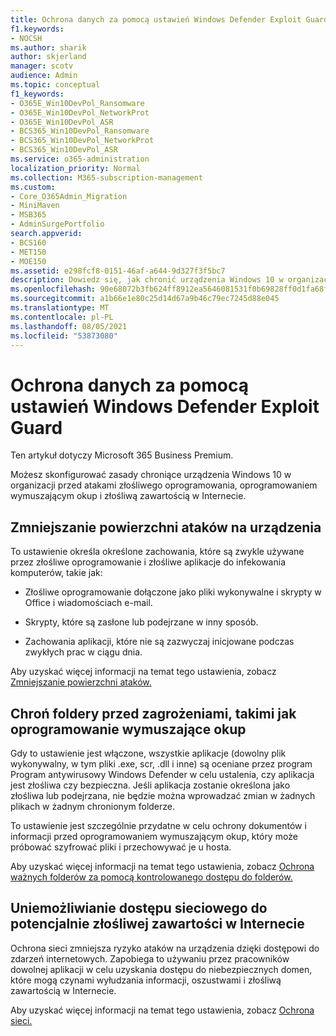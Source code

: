 ```yaml
---
title: Ochrona danych za pomocą ustawień Windows Defender Exploit Guard
f1.keywords:
- NOCSH
ms.author: sharik
author: skjerland
manager: scotv
audience: Admin
ms.topic: conceptual
f1_keywords:
- O365E_Win10DevPol_Ransomware
- O365E_Win10DevPol_NetworkProt
- O365E_Win10DevPol_ASR
- BCS365_Win10DevPol_Ransomware
- BCS365_Win10DevPol_NetworkProt
- BCS365_Win10DevPol_ASR
ms.service: o365-administration
localization_priority: Normal
ms.collection: M365-subscription-management
ms.custom:
- Core_O365Admin_Migration
- MiniMaven
- MSB365
- AdminSurgePortfolio
search.appverid:
- BCS160
- MET150
- MOE150
ms.assetid: e298fcf8-0151-46af-a644-9d327f3f5bc7
description: Dowiedz się, jak chronić urządzenia Windows 10 w organizacji przed atakami złośliwego oprogramowania, oprogramowaniem wymuszającym okup i złośliwą zawartością w Internecie.
ms.openlocfilehash: 90e68072b3fb624ff8912ea5646081531f0b69828ff0d1fa68fcc20e6c8d19c2
ms.sourcegitcommit: a1b66e1e80c25d14d67a9b46c79ec7245d88e045
ms.translationtype: MT
ms.contentlocale: pl-PL
ms.lasthandoff: 08/05/2021
ms.locfileid: "53873080"
---
```

# <a name="protect-your-data-with-windows-defender-exploit-guard-settings"></a>Ochrona danych za pomocą ustawień Windows Defender Exploit Guard

Ten artykuł dotyczy Microsoft 365 Business Premium.

Możesz skonfigurować zasady chroniące urządzenia Windows 10 w organizacji przed atakami złośliwego oprogramowania, oprogramowaniem wymuszającym okup i złośliwą zawartością w Internecie.
  
## <a name="reduce-the-attack-surface-of-devices"></a>Zmniejszanie powierzchni ataków na urządzenia

To ustawienie określa określone zachowania, które są zwykle używane przez złośliwe oprogramowanie i złośliwe aplikacje do infekowania komputerów, takie jak:
  
- Złośliwe oprogramowanie dołączone jako pliki wykonywalne i skrypty w Office i wiadomościach e-mail.
    
- Skrypty, które są zasłone lub podejrzane w inny sposób.
    
- Zachowania aplikacji, które nie są zazwyczaj inicjowane podczas zwykłych prac w ciągu dnia.
    
Aby uzyskać więcej informacji na temat tego ustawienia, zobacz [Zmniejszanie powierzchni ataków.](/windows/security/threat-protection/microsoft-defender-atp/exploit-protection)
  
## <a name="protect-folders-from-threats-such-as-ransomware"></a>Chroń foldery przed zagrożeniami, takimi jak oprogramowanie wymuszające okup

Gdy to ustawienie jest włączone, wszystkie aplikacje (dowolny plik wykonywalny, w tym pliki .exe, scr, .dll i inne) są oceniane przez program Program antywirusowy Windows Defender w celu ustalenia, czy aplikacja jest złośliwa czy bezpieczna. Jeśli aplikacja zostanie określona jako złośliwa lub podejrzana, nie będzie można wprowadzać zmian w żadnych plikach w żadnym chronionym folderze.
  
To ustawienie jest szczególnie przydatne w celu ochrony dokumentów i informacji przed oprogramowaniem wymuszającym okup, który może próbować szyfrować pliki i przechowywać je u hosta.
  
Aby uzyskać więcej informacji na temat tego ustawienia, zobacz [Ochrona ważnych folderów za pomocą kontrolowanego dostępu do folderów.](/mem/configmgr/protect/deploy-use/create-deploy-exploit-guard-policy#bkmk_CFA)
  
## <a name="prevent-network-access-to-potentially-malicious-content-on-the-internet"></a>Uniemożliwianie dostępu sieciowego do potencjalnie złośliwej zawartości w Internecie

Ochrona sieci zmniejsza ryzyko ataków na urządzenia dzięki dostępowi do zdarzeń internetowych. Zapobiega to używaniu przez pracowników dowolnej aplikacji w celu uzyskania dostępu do niebezpiecznych domen, które mogą czynami wyłudzania informacji, oszustwami i złośliwą zawartością w Internecie.
  
Aby uzyskać więcej informacji na temat tego ustawienia, zobacz [Ochrona sieci.](/mem/configmgr/protect/deploy-use/create-deploy-exploit-guard-policy#bkmk_Nwp)
